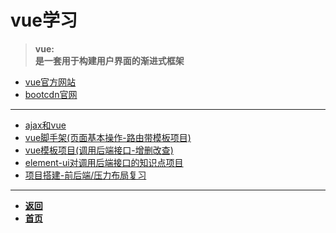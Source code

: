 # vue学习

> **vue:**  
> **是一套用于构建用户界面的渐进式框架**

- [vue官方网站](https://cn.vuejs.org/)
- [bootcdn官网](https://www.bootcdn.cn/)

---

- [ajax和vue](https://github.com/karl1901/studyword/blob/master/%E5%A4%A7%E4%BA%8C%E5%AD%A6%E4%B9%A0%E7%9F%A5%E8%AF%86%E7%82%B9/web/vue/basic/ajax)
- [vue脚手架(页面基本操作-路由带模板项目)](https://github.com/karl1901/studyword/blob/master/%E5%A4%A7%E4%BA%8C%E5%AD%A6%E4%B9%A0%E7%9F%A5%E8%AF%86%E7%82%B9/web/vue/vuecli)
- [vue模板项目(调用后端接口-增删改查)](https://github.com/karl1901/studyword/blob/master/%E5%A4%A7%E4%BA%8C%E5%AD%A6%E4%B9%A0%E7%9F%A5%E8%AF%86%E7%82%B9/web/templates)
- [element-ui对调用后端接口的知识点项目](https://github.com/karl1901/studyword/blob/master/%E5%A4%A7%E4%BA%8C%E5%AD%A6%E4%B9%A0%E7%9F%A5%E8%AF%86%E7%82%B9/web/vue/vue2-teach-1901)
- [项目搭建-前后端/压力布局复习](https://github.com/karl1901/studyword/blob/master/%E5%A4%A7%E4%BA%8C%E5%AD%A6%E4%B9%A0%E7%9F%A5%E8%AF%86%E7%82%B9/web/vue/vue2-teach-project-1901)

---

- [**返回**](https://github.com/karl1901/studyword/blob/master/%E5%A4%A7%E4%BA%8C%E5%AD%A6%E4%B9%A0%E7%9F%A5%E8%AF%86%E7%82%B9/web/README.md)  
- [**首页**](https://github.com/karl1901/studyword/blob/master/README.md)  

